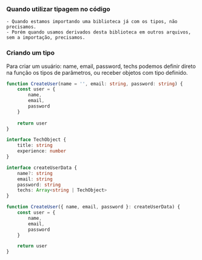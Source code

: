 ### Quando utilizar tipagem no código

    - Quando estamos importando uma biblioteca já com os tipos, não precisamos.
    - Porém quando usamos derivados desta biblioteca em outros arquivos, sem a importação, precisamos.

### Criando um tipo

Para criar um usuário: name, email, password, techs podemos definir direto na função os tipos de parâmetros, ou receber objetos com tipo definido.

```ts
function CreateUser(name = '', email: string, password: string) {
    const user = {
        name,
        email,
        password
    }
    
    return user
}
```

```ts
interface TechObject {
    title: string
    experience: number
}

interface createUserData {
    name?: string
    email: string
    password: string
    techs: Array<string | TechObject>
}

function CreateUser({ name, email, password }: createUserData) {
    const user = {
        name,
        email,
        password
    }

    return user
}
```